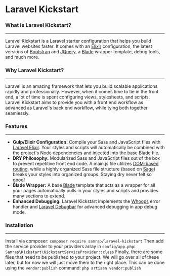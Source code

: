 # Laravel Kickstart

### What is Laravel Kickstart?
---
Laravel Kickstart is a Laravel starter configuration that helps you build Laravel websites faster. It comes with an [Elixir](https://laravel.com/docs/5.1/elixir) configuration, the latest versions of [Bootstrap](http://getbootstrap.com) and [JQuery](https://jquery.com), a [Blade](https://laravel.com/docs/5.1/blade) wrapper template, debug tools, and much more.

### Why Laravel Kickstart?
---
Laravel is an amazing framework that lets you build scalable applications rapidly and professionally. However, when it comes time to tie in the front end, a lot of time is spent configuring views, stylesheets, and scripts. Laravel Kickstart aims to provide you with a front end workflow as advanced as Laravel's back end workflow, while tying both together seamlessly.

### Features
---
- **Gulp/Elixir Configuration:** Compile your Sass and JavaScript files with [Laravel Elixir](https://laravel.com/docs/5.1/elixir). Your styles and scripts will automatically be combined with the project's Node dependencies and injected into the base Blade file.
- **DRY Philosophy:** Modularized Sass and JavaScript files out of the box to prevent repetitive front end code. A main.js file utilizes [DOM-based routing](http://www.paulirish.com/2009/markup-based-unobtrusive-comprehensive-dom-ready-execution/), while a highly organized Sass file structure (based on [Sage](https://roots.io/sage/)) breaks your styles into organized groups. Staying dry never felt so good!
- **Blade Wrapper:** A base [Blade](https://laravel.com/docs/5.1/blade) template that acts as a wrapper for all your pages automatically pulls in your styles and scripts and provides many sections to extend.
- **Enhanced Debugging:** Laravel Kickstart implements the [Whoops](https://github.com/filp/whoops) error handler and [Laravel Debugbar](https://github.com/barryvdh/laravel-debugbar) for advanced debugging in app debug mode.

### Installation
---
Install via composer:
`composer require samrap/laravel-kickstart`
Then add the service provider to your providers array in `config/app.php`:
`Samrap\Kickstart\KickstartServiceProvider::class`
Finally, there are some files that need to be published to your project. We will go over all of these later, but for now we will just move them to the right place. This can be done using the `vendor:publish` command:
`php artisan vendor:publish`
